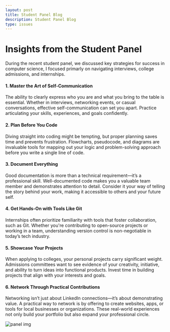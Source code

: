 ```yaml
---
layout: post
title: Student Panel Blog
description: Student Panel Blog
type: issues
---
```


# Insights from the Student Panel
During the recent student panel, we discussed key strategies for success in computer science, I focused primarly on navigating interviews, college admissions, and internships.

#### 1. Master the Art of Self-Communication
The ability to clearly express who you are and what you bring to the table is essential. Whether in interviews, networking events, or casual conversations, effective self-communication can set you apart. Practice articulating your skills, experiences, and goals confidently.

#### 2. Plan Before You Code
Diving straight into coding might be tempting, but proper planning saves time and prevents frustration. Flowcharts, pseudocode, and diagrams are invaluable tools for mapping out your logic and problem-solving approach before you write a single line of code.

#### 3. Document Everything
Good documentation is more than a technical requirement—it’s a professional skill. Well-documented code makes you a valuable team member and demonstrates attention to detail. Consider it your way of telling the story behind your work, making it accessible to others and your future self.

#### 4. Get Hands-On with Tools Like Git
Internships often prioritize familiarity with tools that foster collaboration, such as Git. Whether you're contributing to open-source projects or working in a team, understanding version control is non-negotiable in today’s tech industry.

#### 5. Showcase Your Projects
When applying to colleges, your personal projects carry significant weight. Admissions committees want to see evidence of your creativity, initiative, and ability to turn ideas into functional products. Invest time in building projects that align with your interests and goals.

#### 6. Network Through Practical Contributions
Networking isn’t just about LinkedIn connections—it’s about demonstrating value. A practical way to network is by offering to create websites, apps, or tools for local businesses or organizations. These real-world experiences not only build your portfolio but also expand your professional circle.

![panel img]({{site.baseurl}}/images/student_panel.jpg)
